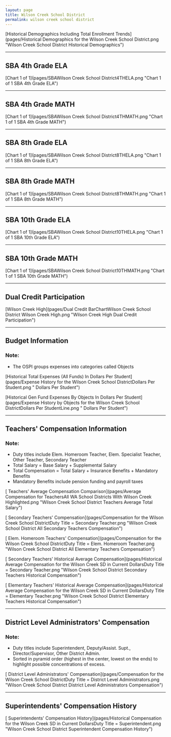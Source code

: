 ```yaml
---
layout: page
title: Wilson Creek School District
permalink: wilson creek school district
---
```



[Historical Demographics Including Total Enrollment Trends](pages/Historical Demographics for the Wilson Creek School District.png "Wilson Creek School District Historical Demographics")

___

## SBA 4th Grade ELA

[Chart 1 of 1](pages/SBAWilson Creek School District4THELA.png "Chart 1 of 1 SBA 4th Grade ELA")


___

## SBA 4th Grade MATH

[Chart 1 of 1](pages/SBAWilson Creek School District4THMATH.png "Chart 1 of 1 SBA 4th Grade MATH")


___

## SBA 8th Grade ELA

[Chart 1 of 1](pages/SBAWilson Creek School District8THELA.png "Chart 1 of 1 SBA 8th Grade ELA")


___

## SBA 8th Grade MATH

[Chart 1 of 1](pages/SBAWilson Creek School District8THMATH.png "Chart 1 of 1 SBA 8th Grade MATH")


___

## SBA 10th Grade ELA

[Chart 1 of 1](pages/SBAWilson Creek School District10THELA.png "Chart 1 of 1 SBA 10th Grade ELA")


___

## SBA 10th Grade MATH

[Chart 1 of 1](pages/SBAWilson Creek School District10THMATH.png "Chart 1 of 1 SBA 10th Grade MATH")


___

## Dual Credit Participation

[Wilson Creek High](pages/Dual Credit BarChartWilson Creek School District Wilson Creek High.png "Wilson Creek High Dual Credit Participation")


___

## Budget Information
### Note:
- The OSPI groups expenses into categories called Objects

[Historical Total Expenses (All Funds) In Dollars Per Student](pages/Expense History for the Wilson Creek School DistrictDollars Per Student.png " Dollars Per Student")

[Historical Gen Fund Expenses By Objects In Dollars Per Student](pages/Expense History by Objects for the Wilson Creek School DistrictDollars Per StudentLine.png " Dollars Per Student")


___

## Teachers' Compensation Information
### Note:
- Duty titles include Elem. Homeroom Teacher, Elem. Specialist Teacher, Other Teacher, Secondary Teacher
- Total Salary = Base Salary + Supplemental Salary
- Total Compensation = Total Salary + Insurance Benefits + Mandatory Benefits
- Mandatory Benefits include pension funding and payroll taxes

[ Teachers' Average Compensation Comparison](pages/Average Compensation for TeachersAll WA School Districts With Wilson Creek Highlighted.png "Wilson Creek School District Teachers Average Total Salary")

[ Secondary Teachers' Compensation](pages/Compensation for the Wilson Creek School DistrictDuty Title = Secondary Teacher.png "Wilson Creek School District All Secondary Teachers Compensation")

[ Elem. Homeroom Teachers' Compensation](pages/Compensation for the Wilson Creek School DistrictDuty Title = Elem. Homeroom Teacher.png "Wilson Creek School District All Elementary Teachers Compensation")

[ Secondary Teachers' Historical Average Compensation](pages/Historical Average Compensation for the Wilson Creek SD in Current DollarsDuty Title = Secondary Teacher.png "Wilson Creek School District Secondary Teachers Historical Compensation")

[ Elementary Teachers' Historical Average Compensation](pages/Historical Average Compensation for the Wilson Creek SD in Current DollarsDuty Title = Elementary Teacher.png "Wilson Creek School District Elementary Teachers Historical Compensation")


___

## District Level Administrators' Compensation

### Note:
- Duty titles include Superintendent, Deputy/Assist. Supt., Director/Supervisor, Other District Admin.
- Sorted in pyramid order (highest in the center, lowest on the ends) to highlight possible concentrations of excess.

[ District Level Administrators' Compensation](pages/Compensation for the Wilson Creek School DistrictDuty Title = District Level Administrators.png "Wilson Creek School District District Level Administrators Compensation")


___

## Superintendents' Compensation History

[ Superintendents' Compensation History](pages/Historical Compensation for the Wilson Creek SD in Current DollarsDuty Title = Superintendent.png "Wilson Creek School District Superintendent Compensation History")

